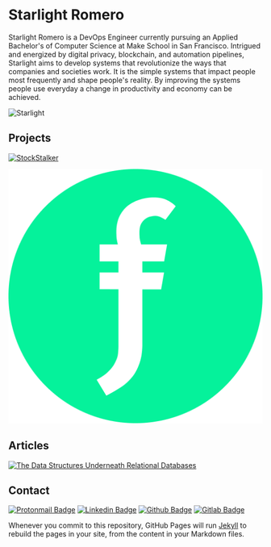 # Starlight Romero

Starlight Romero is a DevOps Engineer currently pursuing an Applied Bachelor's of Computer Science at Make School in San Francisco. Intrigued and energized by digital privacy, blockchain, and automation pipelines, Starlight aims to develop systems that revolutionize the ways that companies and societies work. It is the simple systems that impact people most frequently and shape people's reality. By improving the systems people use everyday a change in productivity and economy can be achieved.

![Starlight](https://media-exp1.licdn.com/dms/image/C5603AQG8o0QY1BPTPA/profile-displayphoto-shrink_200_200/0/1607629509909?e=1625097600&v=beta&t=1H17XnYve1wffX4KkAioa_-rbxbvnJNaAbakZbmEL0o)

## Projects

[![StockStalker](https://raw.githubusercontent.com/Stock-Stalker/stockstalker/production/frontend/public/assets/icon/icon.png)](https://stockstalker.tk)

[![FigureFinance](https://raw.githubusercontent.com/Figure-Finance/figure/production/frontend/public/logo512.png)](https://figurefinance.tk)

## Articles

[![The Data Structures Underneath Relational Databases](https://miro.medium.com/max/1400/1*-E07mhLIv0B7OQ41vTj-6Q.jpeg)](https://starlightromero.medium.com/the-data-structures-underneath-relational-databases-9950797a88ac)

## Contact

[![Protonmail Badge](https://img.shields.io/badge/ProtonMail-8B89CC?style=for-the-badge&logo=protonmail&logoColor=white&link=mailto:starlightromero@protonmail.com)](mailto:starlightromero@protonmail.com)
[![Linkedin Badge](https://img.shields.io/badge/LinkedIn-0077B5?style=for-the-badge&logo=linkedin&logoColor=white&link=https://www.linkedin.com/in/starlight-romero-40a3a21b1)](https://www.linkedin.com/in/starlight-romero-40a3a21b1)
[![Github Badge](https://img.shields.io/badge/GitHub-100000?style=for-the-badge&logo=github&logoColor=white&link=https://github.com/starlightromero)](https://github.com/starlightromero)
[![Gitlab Badge](https://img.shields.io/badge/GitLab-330F63?style=for-the-badge&logo=gitlab&logoColor=white&link=https://gitlab.com/starlightromero)](https://gitlab.com/starlightromero)


Whenever you commit to this repository, GitHub Pages will run [Jekyll](https://jekyllrb.com/) to rebuild the pages in your site, from the content in your Markdown files.
